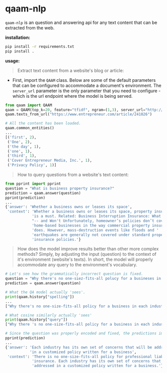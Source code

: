 # qaam-nlp

`qaam-nlp` is an question and answering api for any text content that can be extracted from the web.

**installation:**

```bash
pip install -r requirements.txt
pip install .
```

**usage:**

> Extract text content from a website's blog or article:

- First, import the `QAAM` class. Below are some of the default parameters that can be configured to accommodate a document's environment. The `server_url` parameter is the only parameter that you need to configure - which is the url endpoint where the model is being served.

```python
from qaam import QAAM
qaam = QAAM(top_k=20, feature="tfidf", ngram=(1,3), server_url="http://f7bbbad2.ngrok.io")
qaam.texts_from_url("https://www.entrepreneur.com/article/241026")

# All the content has been loaded.
qaam.common_entities()
...
[('first', 2),
 ('One', 2),
 ('the day', 1),
 ('one', 1),
 ('third', 1),
 ('Cover Entrepreneur Media, Inc.', 1),
 ('Privacy Policy', 1)]
```

> How to query questions from a website's text content:

```python
from pprint import pprint
question = "What is business property insurance?"
prediction = qaam.answer(question)
pprint(prediction)
...
{'answer': 'Whether a business owns or leases its space',
 'context': 'Whether a business owns or leases its space, property insurance '
            'is a must. Related: Business Interruption Insurance: What It Will '
            "-- and Won't Unfortunately, homeowner’s policies don’t cover "
            'home-based businesses in the way commercial property insurance '
            'does. However, mass-destruction events like floods and '
            'earthquakes are generally not covered under standard property '
            'insurance policies.'}
```

> How does the model improve results better than other more complex methods? Simply, by adjusting the input (question) to the context of it's environment (website's texts). In short, the model will properly accommodate any query to the environment's vocabulary.

```python
# Let's see how the grammatically incorrect question is fixed.
question = "Why there's no one-siez-fits-all polucy for a busineses in each industry?"
prediction = qaam.answer(question)

# What the QA model actually 'sees'.
print(qaam.history["spelling"])
...
["Why there's no one-size-fits-all policy for a business in each industry?"]

# What cosine similarly actually 'sees'
print(qaam.history["query"])
["Why there 's no one-size-fits-all policy for a business in each industry"]

# Since the question was properly encoded and fixed, the predictions improve.
pprint(prediction)
...
{'answer': 'Each industry has its own set of concerns that will be addressed '
           'in a customized policy written for a business',
 'context': 'There is no one-size-fits-all policy for professional liability '
            'insurance. Each industry has its own set of concerns that will be '
            'addressed in a customized policy written for a business.'}
```
